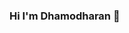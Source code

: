 ### Hi I'm Dhamodharan 👋

<!--
**Dhamodharan-R/Dhamodharan-R** is a ✨ _special_ ✨ repository because its `README.md` (this file) appears on your GitHub profile.

Here are some ideas to get you started:

- 🔭 I’m Mechanical Engineer
- 🌱 I’m currently learning MERN Stack
- 💬 Ask me about node.js
- 📫 How to reach me: dhamodharanr1996@gmail.com

